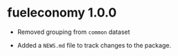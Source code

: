 # fueleconomy 1.0.0

* Removed grouping from `common` dataset

* Added a `NEWS.md` file to track changes to the package.
